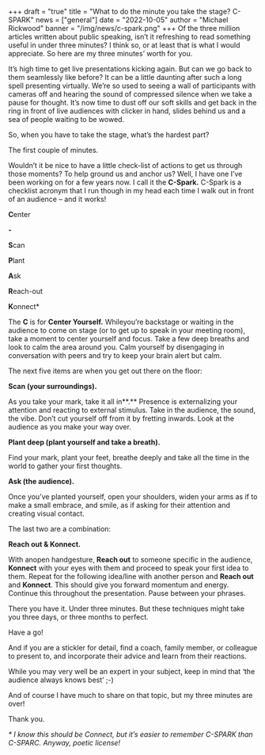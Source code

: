 +++
draft = "true"
title = "What to do the minute you take the stage? C-SPARK"
news = ["general"]
date = "2022-10-05"
author = "Michael Rickwood"
banner = "/img/news/c-spark.png"
+++
Of the three million articles written about public speaking, isn’t it refreshing to read something useful in under three minutes? I think so, or at least that is what I would appreciate. So here are my three minutes’ worth for you.

It’s high time to get live presentations kicking again. But can we go back to them seamlessly like before? It can be a little daunting after such a long spell presenting virtually. We’re so used to seeing a wall of participants with cameras off and hearing the sound of compressed silence when we take a pause for thought. It’s now time to dust off our soft skills and get back in the ring in front of live audiences with clicker in hand, slides behind us and a sea of people waiting to be wowed. 

So, when you have to take the stage, what’s the hardest part? 

The first couple of minutes. 

Wouldn’t it be nice to have a little check-list of actions to get us through those moments? To help ground us and anchor us? Well, I have one I’ve been working on for a few years now. I call it the **C-Spark.** C-Spark is a checklist acronym that I run though in my head each time I walk out in front of an audience – and it works! 

**C**enter 

**\-**

**S**can

**P**lant

**A**sk

**R**each-out

**K**onnect*

The **C** is for **Center Yourself.** Whileyou’re backstage or waiting in the audience to come on stage (or to get up to speak in your meeting room), take a moment to center yourself and focus. Take a few deep breaths and look to calm the area around you. Calm yourself by disengaging in conversation with peers and try to keep your brain alert but calm. 

The next five items are when you get out there on the floor: 

**Scan (your surroundings).** 

As you take your mark, take it all in**.** Presence is externalizing your attention and reacting to external stimulus. Take in the audience, the sound, the vibe. Don’t cut yourself off from it by fretting inwards. Look at the audience as you make your way over. 

**Plant deep (plant yourself and take a breath).** 

Find your mark, plant your feet, breathe deeply and take all the time in the world to gather your first thoughts. 

**Ask (the audience).** 

Once you’ve planted yourself, open your shoulders, widen your arms as if to make a small embrace, and smile, as if asking for their attention and creating visual contact. 

The last two are a combination:

**Reach out & Konnect.** 

With anopen handgesture, **Reach out** to someone specific in the audience, **Konnect** with your eyes with them and proceed to speak your first idea to them. Repeat for the following idea/line with another person and **Reach out** and **Konnect**. This should give you forward momentum and energy. Continue this throughout the presentation. Pause between your phrases.

There you have it. Under three minutes. But these techniques might take you three days, or three months to perfect. 

Have a go! 

And if you are a stickler for detail, find a coach, family member, or colleague to present to, and incorporate their advice and learn from their reactions.

While you may very well be an expert in your subject, keep in mind that ‘the audience always knows best’ ;-)

And of course I have much to share on that topic, but my three minutes are over!

Thank you.

*\* I know this should be Connect, but it’s easier to remember C-SPARK than C-SPARC. Anyway, poetic license!*